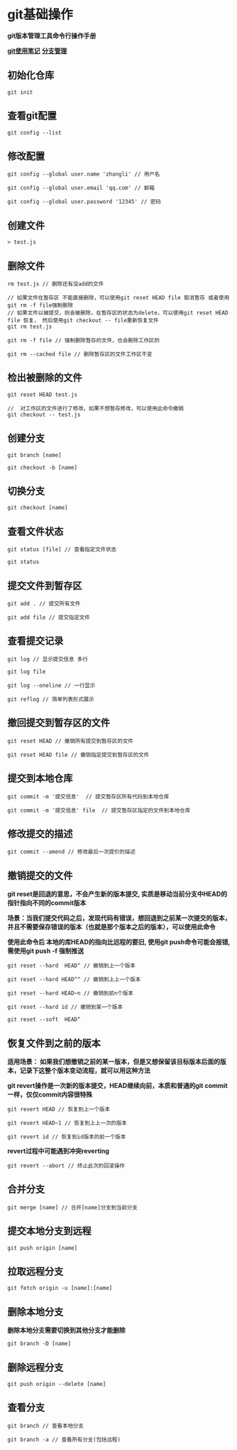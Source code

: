 # git基础操作

**git版本管理工具命令行操作手册**

**[git使用笔记](https://www.jianshu.com/p/3dc4677a3b08)**
**[分支管理](https://www.cnblogs.com/cnblogsfans/p/5075073.html)**

## 初始化仓库

```
git init
```

## 查看git配置

```
git config --list
```
## 修改配置

```
git config --global user.name 'zhangli' // 用户名

git config --global user.email 'qq.com' // 邮箱

git config --global user.password '12345' // 密码
```

## 创建文件

```
> test.js
```

## 删除文件

```
rm test.js // 删除还有没add的文件

// 如果文件在暂存区 不能直接删除，可以使用git reset HEAD file 取消暂存 或者使用 git rm -f file强制删除
// 如果文件以被提交，则会被删除，在暂存区的状态为delete，可以使用git reset HEAD file 恢复， 然后使用git checkout -- file重新恢复文件
git rm test.js 

git rm -f file // 强制删除暂存的文件，也会删除工作区的

git rm --cached file // 删除暂存区的文件工作区不变
```

## 检出被删除的文件

```
git reset HEAD test.js

//  对工作区的文件进行了修改，如果不想暂存修改，可以使用此命令撤销
git checkout -- test.js
```

## 创建分支

```
git branch [name]

git checkout -b [name]
```

## 切换分支

```
git checkout [name]
```

## 查看文件状态

```
git status [file] // 查看指定文件状态

git status
```

## 提交文件到暂存区

```
git add . // 提交所有文件

git add file // 提交指定文件
```

## 查看提交记录

```
git log // 显示提交信息 多行

git log file

git log --oneline // 一行显示

git reflog // 简单列表形式展示
```

## 撤回提交到暂存区的文件

```
git reset HEAD // 撤销所有提交到暂存区的文件

git reset HEAD file // 撤销指定提交到暂存区的文件
```

## 提交到本地仓库

```
git commit -m '提交信息'  // 提交暂存区所有代码到本地仓库

git commit -m '提交信息' file  // 提交暂存区指定的文件到本地仓库
```

## 修改提交的描述

```
git commit --amend // 修改最后一次提价的描述

```

## 撤销提交的文件

**git reset是回退的意思，不会产生新的版本提交, 实质是移动当前分支中HEAD的指针指向不同的commit版本**

**场景：当我们提交代码之后，发现代码有错误，想回退到之前某一次提交的版本，并且不需要保存错误的版本（也就是那个版本之后的版本），可以使用此命令**

**使用此命令后 本地的库HEAD的指向比远程的要旧, 使用git push命令可能会报错, 需使用git push -f 强制推送**

```
git reset --hard  HEAD^ // 撤销到上一个版本

git reset --hard HEAD^^ // 撤销到上上一个版本

git reset --hard HEAD~n // 撤销到前n个版本

git reset --hard id // 撤销到某一个版本
```

```
git reset --soft  HEAD^
```

## 恢复文件到之前的版本

**适用场景： 如果我们想撤销之前的某一版本，但是又想保留该目标版本后面的版本，记录下这整个版本变动流程，就可以用这种方法**

**git revert操作是一次新的版本提交，HEAD继续向前，本质和普通的git commit一样，仅仅commit内容很特殊**

```
git revert HEAD // 恢复到上一个版本

git revert HEAD~1 // 恢复到上上一次的版本

git revert id // 恢复到id版本的前一个版本

```

**revert过程中可能遇到冲突reverting**

```
git revert --abort // 终止此次的回滚操作
```

## 合并分支

```
git merge [name] // 合并[name]分支到当前分支
```

## 提交本地分支到远程

```
git push origin [name]
```

## 拉取远程分支

```
git fetch origin -u [name]:[name]
```

## 删除本地分支

**删除本地分支需要切换到其他分支才能删除**

```
git branch -D [name]
````

## 删除远程分支

```
git push origin --delete [name]
```

## 查看分支

```
git branch // 查看本地分支

git branch -a // 查看所有分支(包括远程)
```
